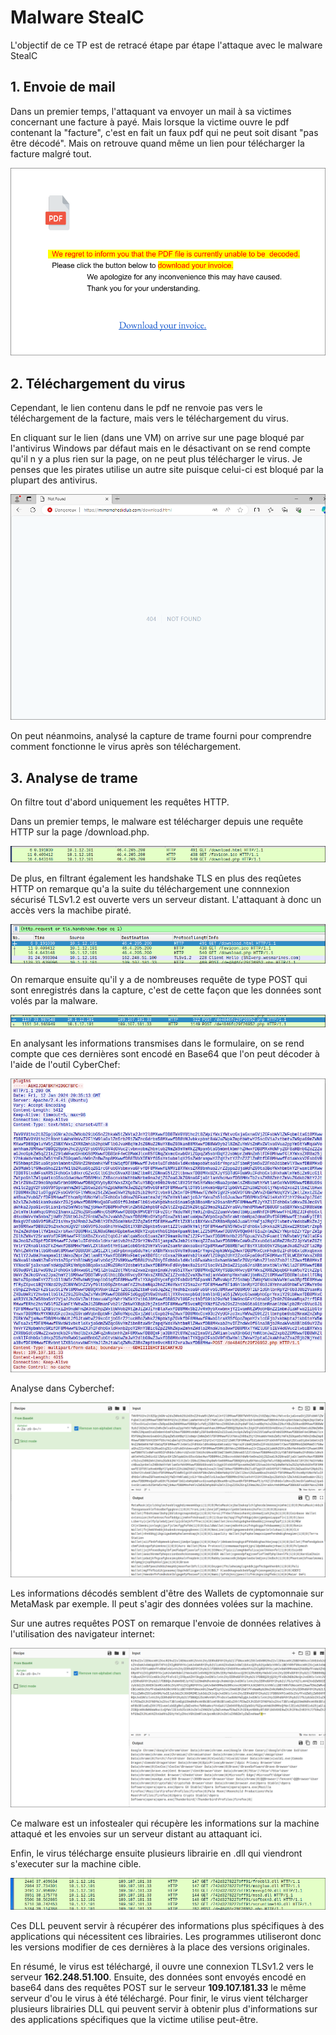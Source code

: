 # Malware StealC

L'objectif de ce TP est de retracé étape par étape l'attaque avec le malware StealC

## 1. Envoie de mail

Dans un premier temps, l'attaquant va envoyer un mail à sa victimes concernant une facture à payé. Mais lorsque la victime ouvre le pdf contenant la "facture", c'est en fait un faux pdf qui ne peut soit disant "pas être décodé". Mais on retrouve quand même un lien pour télécharger la facture malgré tout.

![Alt text](image.png)

## 2. Téléchargement du virus

Cependant, le lien contenu dans le pdf ne renvoie pas vers le téléchargement de la facture, mais vers le téléchargement du virus.

En cliquant sur le lien (dans une VM) on arrive sur une page bloqué par l'antivirus Windows par défaut mais en le désactivant on se rend compte qu'il n y a plus rien sur la page, on ne peut plus télécharger le virus. Je penses que les pirates utilise un autre site puisque celui-ci est bloqué par la plupart des antivirus.

![Alt text](image-1.png)

On peut néanmoins, analysé la capture de trame fourni pour comprendre comment fonctionne le virus après son téléchargement.

## 3. Analyse de trame

On filtre tout d'abord uniquement les requêtes HTTP.

Dans un premier temps, le malware est télécharger depuis une requête HTTP sur la page /download.php.

![Alt text](image-2.png)

De plus, en filtrant également les handshake TLS en plus des reqûetes HTTP on remarque qu'a la suite du téléchargement une connnexion sécurisé TLSv1.2 est ouverte vers un serveur distant. L'attaquant à donc un accès vers la machibe piraté.

![Alt text](image-8.png)

On remarque ensuite qu'il y a de nombreuses requête de type POST qui sont enregistrés dans la capture, c'est de cette façon que les données sont volés par la malware.

![Alt text](image-3.png)

En analysant les informations transmises dans le formulaire, on se rend compte que ces dernières sont encodé en Base64 que l'on peut décoder à l'aide de l'outil CyberChef:

![Alt text](image-4.png)

Analyse dans Cyberchef:

![Alt text](image-5.png)

Les informations décodés semblent d'être des Wallets de cyptomonnaie sur MetaMask par exemple. Il peut s'agir des données volées sur la machine.

Sur une autres requêtes POST on remarque l'envoie de données relatives à l'utilisation des navigateur internet:

![Alt text](image-6.png)

Ce malware est un infostealer qui récupère les informations sur la machine attaqué et les envoies sur un serveur distant au attaquant ici.

Enfin, le virus télécharge ensuite plusieurs librairie en .dll qui viendront s'executer sur la machine cible.

![Alt text](image-7.png)

Ces DLL peuvent servir à récupérer des informations plus spécifiques à des applications qui nécessitent ces librairies. Les programmes utiliseront donc les versions modifier de ces dernières à la place des versions originales.

En résumé, le virus est téléchargé, il ouvre une connexion TLSv1.2 vers le serveur **162.248.51.100**. Ensuite, des données sont envoyés encodé en base64 dans des requêtes POST sur le serveur **109.107.181.33** le même serveur d'ou le virus à été téléchargé. Pour finir, le virus vient télcharger plusieurs librairies DLL qui peuvent servir à obtenir plus d'informations sur des applications spécifiques que la victime utilise peut-être.


